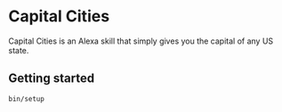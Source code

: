 # Capital Cities

Capital Cities is an Alexa skill that simply gives you the capital of any US state.

## Getting started

    bin/setup

